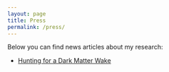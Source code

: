 ```yaml
---
layout: page
title: Press
permalink: /press/
---
```


Below you can find news articles about my research:
 
- [Hunting for a Dark Matter Wake](https://aasnova.org/2019/11/13/hunting-for-a-dark-matter-wake/)

